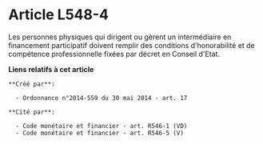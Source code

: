 # Article L548-4

Les personnes physiques qui dirigent ou gèrent un intermédiaire en financement participatif doivent remplir des conditions
d'honorabilité et de compétence professionnelle fixées par décret en Conseil d'Etat.

**Liens relatifs à cet article**

	**Créé par**:

	  - Ordonnance n°2014-559 du 30 mai 2014 - art. 17

	**Cité par**:

	  - Code monétaire et financier - art. R546-1 (VD)
	  - Code monétaire et financier - art. R546-5 (V)
